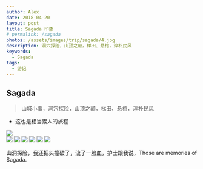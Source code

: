 ```yaml
---
author: Alex
date: 2018-04-20
layout: post
title: Sagada 印象
# permalink: /sagada
photos: /assets/images/trip/sagada/4.jpg
description: 洞穴探险，山顶之颠，梯田、悬棺，淳朴民风
keywords: 
  - Sagada
tags: 
  - 游记
---
```


## Sagada

> 山城小事，洞穴探险，山顶之颠，梯田、悬棺，淳朴民风

- 这也是相当累人的旅程

<escape>
  <div class="photoset-grid" data-layout="1">
    <img src="https://cdn.jsdelivr.net/gh/SANGET/blog-v3@master/content/assets/images/trip/sagada/5.jpg">
  </div>
</escape>

<escape>
  <div class="photoset-grid" data-layout="33">
    <img src="https://cdn.jsdelivr.net/gh/SANGET/blog-v3@master/content/assets/images/trip/sagada/1.jpg">
    <img src="https://cdn.jsdelivr.net/gh/SANGET/blog-v3@master/content/assets/images/trip/sagada/2.jpg">
    <img src="https://cdn.jsdelivr.net/gh/SANGET/blog-v3@master/content/assets/images/trip/sagada/3.jpg">
    <img src="https://cdn.jsdelivr.net/gh/SANGET/blog-v3@master/content/assets/images/trip/sagada/6.jpg">
    <img src="https://cdn.jsdelivr.net/gh/SANGET/blog-v3@master/content/assets/images/trip/sagada/7.jpg">
    <img src="https://cdn.jsdelivr.net/gh/SANGET/blog-v3@master/content/assets/images/trip/sagada/8.jpg">
  </div>
</escape>

山洞探险，我还把头撞破了，流了一脸血，护士跟我说，Those are memories of Sagada.
